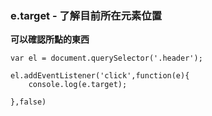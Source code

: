 ### e.target - 了解目前所在元素位置

**可以確認所點的東西**
```
var el = document.querySelector('.header');

el.addEventListener('click',function(e){
    console.log(e.target);
    
},false)
```